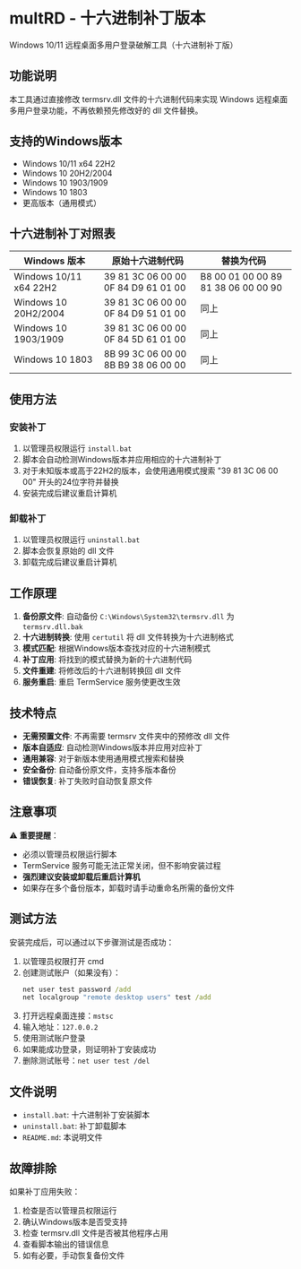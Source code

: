 # multRD - 十六进制补丁版本
Windows 10/11 远程桌面多用户登录破解工具（十六进制补丁版）

## 功能说明
本工具通过直接修改 termsrv.dll 文件的十六进制代码来实现 Windows 远程桌面多用户登录功能，不再依赖预先修改好的 dll 文件替换。

## 支持的Windows版本
- Windows 10/11 x64 22H2
- Windows 10 20H2/2004  
- Windows 10 1903/1909
- Windows 10 1803
- 更高版本（通用模式）

## 十六进制补丁对照表
| Windows 版本 | 原始十六进制代码 | 替换为代码 |
|-------------|-----------------|-----------|
| Windows 10/11 x64 22H2 | 39 81 3C 06 00 00 0F 84 D9 61 01 00 | B8 00 01 00 00 89 81 38 06 00 00 90 |
| Windows 10 20H2/2004 | 39 81 3C 06 00 00 0F 84 D9 51 01 00 | 同上 |
| Windows 10 1903/1909 | 39 81 3C 06 00 00 0F 84 5D 61 01 00 | 同上 |
| Windows 10 1803 | 8B 99 3C 06 00 00 8B B9 38 06 00 00 | 同上 |

## 使用方法

### 安装补丁
1. 以管理员权限运行 `install.bat`
2. 脚本会自动检测Windows版本并应用相应的十六进制补丁
3. 对于未知版本或高于22H2的版本，会使用通用模式搜索 "39 81 3C 06 00 00" 开头的24位字符并替换
4. 安装完成后建议重启计算机

### 卸载补丁
1. 以管理员权限运行 `uninstall.bat`
2. 脚本会恢复原始的 dll 文件
3. 卸载完成后建议重启计算机

## 工作原理
1. **备份原文件**: 自动备份 `C:\Windows\System32\termsrv.dll` 为 `termsrv.dll.bak`
2. **十六进制转换**: 使用 `certutil` 将 dll 文件转换为十六进制格式
3. **模式匹配**: 根据Windows版本查找对应的十六进制模式
4. **补丁应用**: 将找到的模式替换为新的十六进制代码
5. **文件重建**: 将修改后的十六进制转换回 dll 文件
6. **服务重启**: 重启 TermService 服务使更改生效

## 技术特点
- **无需预置文件**: 不再需要 termsrv 文件夹中的预修改 dll 文件
- **版本自适应**: 自动检测Windows版本并应用对应补丁
- **通用兼容**: 对于新版本使用通用模式搜索和替换
- **安全备份**: 自动备份原文件，支持多版本备份
- **错误恢复**: 补丁失败时自动恢复原文件

## 注意事项
⚠️ **重要提醒**：
- 必须以管理员权限运行脚本
- TermService 服务可能无法正常关闭，但不影响安装过程
- **强烈建议安装或卸载后重启计算机**
- 如果存在多个备份版本，卸载时请手动重命名所需的备份文件

## 测试方法
安装完成后，可以通过以下步骤测试是否成功：

1. 以管理员权限打开 cmd
2. 创建测试账户（如果没有）：
   ```cmd
   net user test password /add
   net localgroup "remote desktop users" test /add
   ```
3. 打开远程桌面连接：`mstsc`
4. 输入地址：`127.0.0.2`
5. 使用测试账户登录
6. 如果能成功登录，则证明补丁安装成功
7. 删除测试账号：`net user test /del`

## 文件说明
- `install.bat`: 十六进制补丁安装脚本
- `uninstall.bat`: 补丁卸载脚本
- `README.md`: 本说明文件

## 故障排除
如果补丁应用失败：
1. 检查是否以管理员权限运行
2. 确认Windows版本是否受支持
3. 检查 termsrv.dll 文件是否被其他程序占用
4. 查看脚本输出的错误信息
5. 如有必要，手动恢复备份文件
